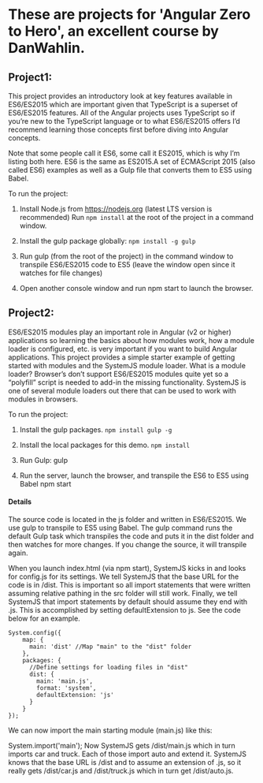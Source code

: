# These are projects for 'Angular Zero to Hero', an excellent course by DanWahlin.
## Project1:

This project provides an introductory look at key features available in ES6/ES2015 which are important given that TypeScript is a superset of ES6/ES2015 features. All of the Angular projects uses TypeScript so if you’re new to the TypeScript language or to what ES6/ES2015 offers I’d recommend learning those concepts first before diving into Angular concepts.

Note that some people call it ES6, some call it ES2015, which is why I’m listing both here. ES6 is the same as ES2015.A set of ECMAScript 2015 (also called ES6) examples as well as a Gulp file that converts them to ES5 using Babel.

To run the project:
1. Install Node.js from https://nodejs.org (latest LTS version is recommended)
     Run ```npm install``` at the root of the project in a command window.

2. Install the gulp package globally:
    ```npm install -g gulp```

3. Run gulp (from the root of the project) in the command window to transpile ES6/ES2015 code to ES5 (leave the window open since it watches for file changes)

4. Open another console window and run npm start to launch the browser.

## Project2:

ES6/ES2015 modules play an important role in Angular (v2 or higher) applications so learning the basics about how modules work, how a module loader is configured, etc. is very important if you want to build Angular applications. This project provides a simple starter example of getting started with modules and the SystemJS module loader.
What is a module loader? Browser’s don’t support ES6/ES2015 modules quite yet so a “polyfill” script is needed to add-in the missing functionality. SystemJS is one of several module loaders out there that can be used to work with modules in browsers.

To run the project:
1. Install the gulp packages.
    ```npm install gulp -g```

2. Install the local packages for this demo.
    ```npm install```

3. Run Gulp:
    gulp

4. Run the server, launch the browser, and transpile the ES6 to ES5 using Babel
    npm start

#### Details
The source code is located in the js folder and written in ES6/ES2015. We use gulp to transpile to ES5 using Babel. The gulp command runs the default Gulp task which transpiles the code and puts it in the dist folder and then watches for more changes. If you change the source, it will transpile again.

When you launch index.html (via npm start), SystemJS kicks in and looks for config.js for its settings. We tell SystemJS that the base URL for the code is in /dist. This is important so all import statements that were written assuming relative pathing in the src folder will still work. Finally, we tell SystemJS that import statements by default should assume they end with .js. This is accomplished by setting defaultExtension to js. See the code below for an example.
```
System.config({
    map: {
      main: 'dist' //Map "main" to the "dist" folder
    },
    packages: {
      //Define settings for loading files in "dist"
      dist: {
        main: 'main.js',
        format: 'system',
        defaultExtension: 'js'
      }
    }
});
```
We can now import the main starting module (main.js) like this:

System.import('main');
Now SystemJS gets /dist/main.js which in turn imports car and truck. Each of those import auto and extend it. SystemJS knows that the base URL is /dist and to assume an extension of .js, so it really gets /dist/car.js and /dist/truck.js which in turn get /dist/auto.js.